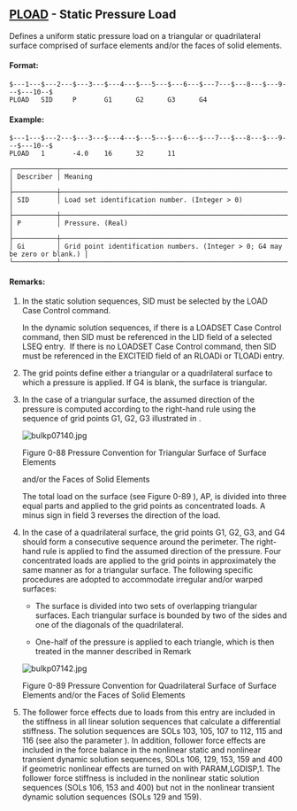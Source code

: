 ## [PLOAD](https://nexus.hexagon.com/documentationcenter/bundle/MSC_Nastran_2022.4/page/Nastran_Combined_Book/qrg/bulkp/TOC.PLOAD.xhtml) - Static Pressure Load

Defines a uniform static pressure load on a triangular or quadrilateral surface comprised of surface elements and/or the faces of solid elements.

#### Format:

```nastran
$---1---$---2---$---3---$---4---$---5---$---6---$---7---$---8---$---9---$---10--$
PLOAD   SID     P       G1      G2      G3      G4                              
```

#### Example:

```nastran
$---1---$---2---$---3---$---4---$---5---$---6---$---7---$---8---$---9---$---10--$
PLOAD   1       -4.0    16      32      11                                      
```

```text
┌───────────┬────────────────────────────────────────────────────────────────────────────┐
│ Describer │ Meaning                                                                    │
├───────────┼────────────────────────────────────────────────────────────────────────────┤
│ SID       │ Load set identification number. (Integer > 0)                              │
├───────────┼────────────────────────────────────────────────────────────────────────────┤
│ P         │ Pressure. (Real)                                                           │
├───────────┼────────────────────────────────────────────────────────────────────────────┤
│ Gi        │ Grid point identification numbers. (Integer > 0; G4 may be zero or blank.) │
└───────────┴────────────────────────────────────────────────────────────────────────────┘
```

#### Remarks:

1. In the static solution sequences, SID must be selected by the LOAD Case Control command.

     In the dynamic solution sequences, if there is a LOADSET Case Control command, then SID must be referenced in the LID field of a selected LSEQ entry.  If there is no LOADSET Case Control command, then SID must be referenced in the EXCITEID field of an RLOADi or TLOADi entry.

2. The grid points define either a triangular or a quadrilateral surface to which a pressure is applied. If G4 is blank, the surface is triangular.
3. In the case of a triangular surface, the assumed direction of the pressure is computed according to the right-hand rule using the sequence of grid points G1, G2, G3 illustrated in  .

     ![bulkp07140.jpg](https://help-be.hexagonmi.com/bundle/MSC_Nastran_2022.4/page/Nastran_Combined_Book/qrg/bulkp/../../../assets/bulkp07140.jpg?_LANG=enus)
     
     Figure 0-88 Pressure Convention for Triangular Surface of Surface Elements 
      
     and/or the Faces of Solid Elements

     The total load on the surface (see  Figure 0-89 ), AP, is divided into three equal parts and applied to the grid points as concentrated loads. A minus sign in field 3 reverses the direction of the load.

4. In the case of a quadrilateral surface, the grid points G1, G2, G3, and G4 should form a consecutive sequence around the perimeter. The right-hand rule is applied to find the assumed direction of the pressure. Four concentrated loads are applied to the grid points in approximately the same manner as for a triangular surface. The following specific procedures are adopted to accommodate irregular and/or warped surfaces:

     - The surface is divided into two sets of overlapping triangular surfaces. Each triangular surface is bounded by two of the sides and one of the diagonals of the quadrilateral.

     - One-half of the pressure is applied to each triangle, which is then treated in the manner described in Remark 

     ![bulkp07142.jpg](https://help-be.hexagonmi.com/bundle/MSC_Nastran_2022.4/page/Nastran_Combined_Book/qrg/bulkp/../../../assets/bulkp07142.jpg?_LANG=enus)
     
     Figure 0-89 Pressure Convention for Quadrilateral Surface of Surface Elements and/or the Faces of Solid Elements

5. The follower force effects due to loads from this entry are included in the stiffness in all linear solution sequences that calculate a differential stiffness. The solution sequences are SOLs 103, 105, 107 to 112, 115 and 116 (see also the parameter  ). In addition, follower force effects are included in the force balance in the nonlinear static and nonlinear transient dynamic solution sequences, SOLs 106, 129, 153, 159 and 400 if geometric nonlinear effects are turned on with PARAM,LGDISP,1. The follower force stiffness is included in the nonlinear static solution sequences (SOLs 106, 153 and 400) but not in the nonlinear transient dynamic solution sequences (SOLs 129 and 159).

